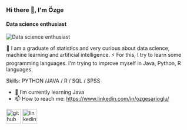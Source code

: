 ### Hi there 👋, I'm Özge
#### Data science enthusiast
![Data science enthusiast](https://cdn.pixabay.com/photo/2021/07/31/08/22/network-6511448_960_720.jpg)

🔭 I am a graduate of statistics and very curious about data science, machine learning and artificial intelligence.
⚡ For this, I try to learn some programming languages. I'm trying to improve myself in Java, Python, R languages.


Skills: PYTHON /JAVA / R / SQL / SPSS

- 🌱 I’m currently learning Java 
- 📫 How to reach me: https://www.linkedin.com/in/ozgesarioglu/ 


[<img src='https://cdn.jsdelivr.net/npm/simple-icons@3.0.1/icons/github.svg' alt='github' height='40'>](https://github.com/https://github.com/ozgesarioglu)  [<img src='https://cdn.jsdelivr.net/npm/simple-icons@3.0.1/icons/linkedin.svg' alt='linkedin' height='40'>](https://www.linkedin.com/in/https://www.linkedin.com/in/ozgesarioglu//)  

